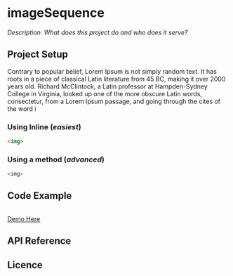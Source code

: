 imageSequence
=============
_Description: What does this project do and who does it serve?_

## Project Setup

Contrary to popular belief, Lorem Ipsum is not simply random text. It has roots in a piece of classical Latin literature from 45 BC, making it over 2000 years old. Richard McClintock, a Latin professor at Hampden-Sydney College in Virginia, looked up one of the more obscure Latin words, consectetur, from a Lorem Ipsum passage, and going through the cites of the word i
### Using Inline (*easiest*)
```html
<img>
```
### Using a method (*advanced*)
```javascript
<img>
```
## Code Example
```html

```

[Demo Here](http://http://webglcode.com/demo/image-animation/)

## API Reference



## Licence
